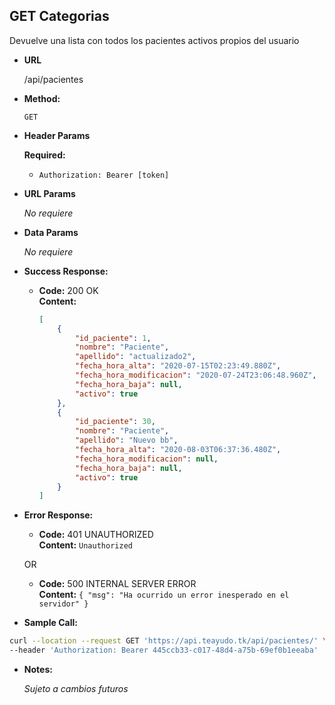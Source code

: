 **GET Categorias**
----
  Devuelve una lista con todos los pacientes activos propios del usuario
* **URL**

  /api/pacientes

* **Method:**

  `GET`

*  **Header Params**

    **Required:**
   * `Authorization: Bearer [token]`

*  **URL Params**

   _No requiere_ 

* **Data Params**

   _No requiere_ 

* **Success Response:**

  * **Code:** 200 OK <br />
    **Content:**
    ```json
    [
        {
            "id_paciente": 1,
            "nombre": "Paciente",
            "apellido": "actualizado2",
            "fecha_hora_alta": "2020-07-15T02:23:49.880Z",
            "fecha_hora_modificacion": "2020-07-24T23:06:48.960Z",
            "fecha_hora_baja": null,
            "activo": true
        },
        {
            "id_paciente": 30,
            "nombre": "Paciente",
            "apellido": "Nuevo bb",
            "fecha_hora_alta": "2020-08-03T06:37:36.480Z",
            "fecha_hora_modificacion": null,
            "fecha_hora_baja": null,
            "activo": true
        }
    ]
    ```
 
* **Error Response:**

  * **Code:** 401 UNAUTHORIZED <br />
    **Content:** `Unauthorized`

  OR

  * **Code:** 500 INTERNAL SERVER ERROR <br />
    **Content:** `{ "msg": "Ha ocurrido un error inesperado en el servidor" }`

* **Sample Call:**

```bash
curl --location --request GET 'https://api.teayudo.tk/api/pacientes/' \
--header 'Authorization: Bearer 445ccb33-c017-48d4-a75b-69ef0b1eeaba'
```

* **Notes:**

  _Sujeto a cambios futuros_
